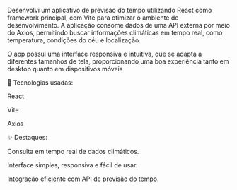 Desenvolvi um aplicativo de previsão do tempo utilizando React como framework principal, com Vite para otimizar o ambiente de desenvolvimento. A aplicação consome dados de uma API externa por meio do Axios, permitindo buscar informações climáticas em tempo real, como temperatura, condições do céu e localização.

O app possui uma interface responsiva e intuitiva, que se adapta a diferentes tamanhos de tela, proporcionando uma boa experiência tanto em desktop quanto em dispositivos móveis

🔧 Tecnologias usadas:

React

Vite

Axios

✨ Destaques:

Consulta em tempo real de dados climáticos.

Interface simples, responsiva e fácil de usar.

Integração eficiente com API de previsão do tempo.
